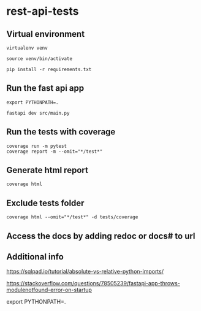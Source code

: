 # rest-api-tests

## Virtual environment
```
virtualenv venv

source venv/bin/activate

pip install -r requirements.txt
```


## Run the fast api app
```
export PYTHONPATH=.

fastapi dev src/main.py
```

## Run the tests with coverage
```
coverage run -m pytest
coverage report -m --omit="*/test*"
```

## Generate html report
```
coverage html
```

## Exclude tests folder
```
coverage html --omit="*/test*" -d tests/coverage
```

## Access the docs by adding redoc or docs# to url

## Additional info

https://sqlpad.io/tutorial/absolute-vs-relative-python-imports/

https://stackoverflow.com/questions/78505239/fastapi-app-throws-modulenotfound-error-on-startup

export PYTHONPATH=.